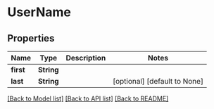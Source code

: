 # UserName

## Properties
Name | Type | Description | Notes
------------ | ------------- | ------------- | -------------
**first** | **String** |  | 
**last** | **String** |  | [optional] [default to None]

[[Back to Model list]](../README.md#documentation-for-models) [[Back to API list]](../README.md#documentation-for-api-endpoints) [[Back to README]](../README.md)


